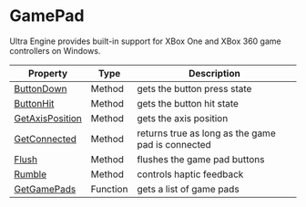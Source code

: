 # GamePad

Ultra Engine provides built-in support for XBox One and XBox 360 game controllers on Windows.

| Property | Type | Description |
|---|---|---|
| [ButtonDown](GamePad_ButtonDown.md) | Method | gets the button press state |
| [ButtonHit](GamePad_ButtonHit.md) | Method | gets the button hit state |
| [GetAxisPosition](GamePad_GetAxisPosition.md) | Method | gets the axis position |
| [GetConnected](GamePad_GetConnected.md) | Method | returns true as long as the game pad is connected |
| [Flush](GamePad_Flush.md) | Method | flushes the game pad buttons |
| [Rumble](GamePad_Rumble.md) | Method | controls haptic feedback |
| [GetGamePads](GetGamePads.md) | Function | gets a list of game pads |
